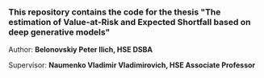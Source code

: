 ### This repository contains the code for the thesis "The estimation of Value-at-Risk and Expected Shortfall based on deep generative models"
Author:  **Belonovskiy Peter Ilich, HSE DSBA** 

Supervisor: **Naumenko Vladimir Vladimirovich, HSE Associate Professor**

